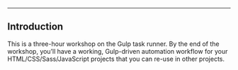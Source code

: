
---

## Introduction

This is a three-hour workshop on the Gulp task runner. By the end of the workshop, you’ll have a working, Gulp-driven automation workflow for your HTML/CSS/Sass/JavaScript projects that you can re-use in other projects.
